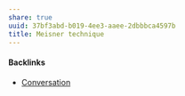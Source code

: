 ```yaml
---
share: true
uuid: 37bf3abd-b019-4ee3-aaee-2dbbbca4597b
title: Meisner technique
---
```

#### Backlinks

* [Conversation](/c718125e-5892-4271-a808-b3ed061bffa0)